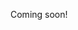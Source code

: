 <!-- non-generated document! all areas editable -->

Coming soon!

<!-- TODO: document annotations! -->
